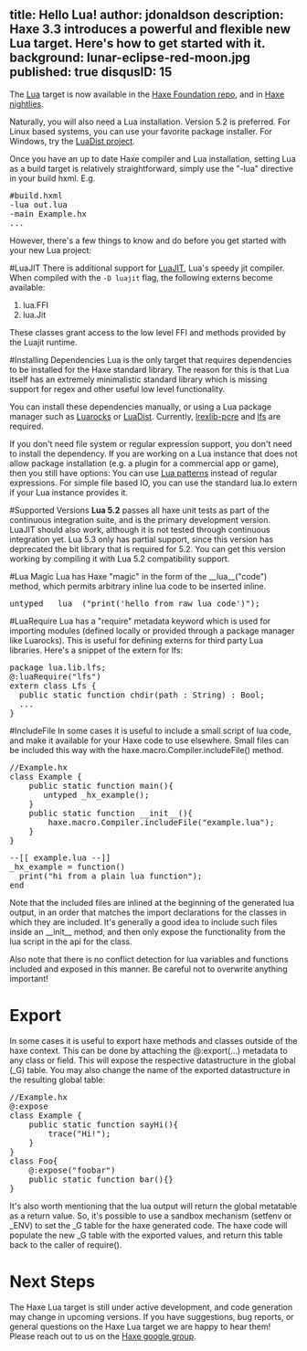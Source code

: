 title: Hello Lua!
author: jdonaldson
description: Haxe 3.3 introduces a powerful and flexible new Lua target.  Here's how to get started with it.
background: lunar-eclipse-red-moon.jpg
published: true
disqusID: 15
---

The [Lua](https://www.lua.org/) target is now available in the [Haxe Foundation repo](https://github.com/HaxeFoundation), and in [Haxe nightlies](http://hxbuilds.s3-website-us-east-1.amazonaws.com/builds/haxe/index.html).

Naturally, you will also need a Lua installation.  Version 5.2 is preferred.  For Linux based systems, you can use your favorite package installer.  For Windows, try the [LuaDist project](http://luadist.org/).

Once you have an up to date Haxe compiler and Lua installation, setting Lua as a build target is relatively straightforward, simply use the "-lua" directive in your build hxml.  E.g.

<pre>
#build.hxml
-lua out.lua
-main Example.hx
...
</pre>

However, there's a few things to know and do before you get started with your new Lua project:

#LuaJIT
There is additional support for [LuaJIT](https://luajit.org/), Lua's speedy jit compiler.  When compiled with the <code>-D luajit</code> flag, the following externs become available:

1. lua.FFI
2. lua.Jit

These classes grant access to the low level FFI and methods provided by the Luajit runtime.

#Installing Dependencies
Lua is the only target that requires dependencies to be installed for the Haxe standard library.  The reason for this is that Lua itself has an extremely minimalistic standard library which is missing support for regex and other useful low level functionality.

You can install these dependencies manually, or using a Lua package manager such as [Luarocks](https://luarocks.org/) or [LuaDist](http://luadist.org/).  Currently,  [lrexlib-pcre](https://luarocks.org/modules/rrt/lrexlib-pcre) and [lfs](https://keplerproject.github.io/luafilesystem/manual.html) are required.  

If you don't need file system or regular expression support, you don't need to install the dependency.  If you are working on a Lua instance that does not allow package installation (e.g. a plugin for a commercial app or game), then you still have options:  You can use [Lua patterns](http://lua-users.org/wiki/PatternsTutorial) instead of regular expressions.  For simple file based IO, you can use the standard lua.Io extern if your Lua instance provides it.

#Supported Versions
<b>Lua 5.2</b> passes all haxe unit tests as part of the continuous integration suite, and is the primary development version.  LuaJIT should also work, although it is not tested through continuous integration yet.  Lua 5.3 only has partial support, since this version has deprecated the bit library that is required for 5.2.  You can get this version working by compiling it with Lua 5.2 compatibility support.  

#Lua Magic
Lua has Haxe "magic" in the form of the  \_\_lua\_\_("code") method, which permits arbitrary inline lua code to be inserted inline.

<pre>
untyped __lua__("print('hello from raw lua code')");
</pre>
 
#LuaRequire
Lua has a "require" metadata keyword which is used for importing modules (defined locally or provided through a package manager like Luarocks).  This is useful for defining externs for third party Lua libraries.  Here's a snippet of the extern for lfs:

<pre>
package lua.lib.lfs;
@:luaRequire("lfs")
extern class Lfs {
  public static function chdir(path : String) : Bool;
  ...
}
</pre>

#IncludeFile
In some cases it is useful to include a small script of lua code, and make it available for your Haxe code to use elsewhere.  Small files can be included this way with the haxe.macro.Compiler.includeFile() method.  

<pre>
//Example.hx
class Example {
    public static function main(){
       untyped _hx_example();
    }
    public static function __init__(){
        haxe.macro.Compiler.includeFile("example.lua");
    }
}
</pre>

<pre>
--[[ example.lua --]]
_hx_example = function()
  print("hi from a plain lua function");
end
</pre>

Note that the included files are inlined at the beginning of the generated lua output, in an order that matches the import declarations for the classes in which they are included.  It's generally a good idea to include such files inside an &#95;&#95;init&#95;&#95; method, and then only expose the functionality from the lua script in the api for the class.

Also note that there is no conflict detection for lua variables and functions included and exposed in this manner.  Be careful not to overwrite anything important!

# Export

In some cases it is useful to export haxe methods and classes outside of the haxe context.  This can be done by attaching the @:export(...) metadata to any class or field.  This will expose the respective datastructure in the global (_G) table.  You may also change the name of the exported datastructure in the resulting global table:

<pre>
//Example.hx
@:expose
class Example {
    public static function sayHi(){
        trace("Hi!");
    }
}
class Foo{
    @:expose("foobar")
    public static function bar(){}
}
</pre>

It's also worth mentioning that the lua output will return the global metatable as a return value.  So, it's possible to use a sandbox mechanism (setfenv or _ENV) to set the _G table for the haxe generated code.  The haxe code will populate the new _G table with the exported values, and return this table back to the caller of require().

# Next Steps
The Haxe Lua target is still under active development, and code generation may change in upcoming versions.  If you have suggestions, bug reports, or general questions on the Haxe Lua target we are happy to hear them!  Please reach out to us on the [Haxe google group](https://groups.google.com/forum/#!forum/haxelang).
